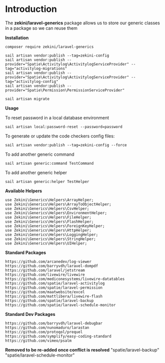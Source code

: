 
# Introduction

  

The **zekini/laravel-generics** package allows us to store our generic classes in a package so we can reuse them

  

**Installation**

    composer require zekini/laravel-generics

    sail artisan vendor:publish --tag=zekini-config
    sail artisan vendor:publish --provider="Spatie\Activitylog\ActivitylogServiceProvider" --tag="activitylog-migrations"
    sail artisan vendor:publish --provider="Spatie\Activitylog\ActivitylogServiceProvider" --tag="activitylog-config"
    sail artisan vendor:publish --provider="Spatie\Permission\PermissionServiceProvider"

    sail artisan migrate

**Usage**

To reset password in a local database environment

    sail artisan local:password-reset --password=password

To generate or update the code checkers config files:

    sail artisan vendor:publish --tag=zekini-config --force

To add another generic command

    sail artisan generic:command TestCommand

To add another generic helper

    sail artisan generic:helper TestHelper

**Available Helpers**

    use Zekini\Generics\Helpers\ArrayHelper;
    use Zekini\Generics\Helpers\ArrayToObjectHelper;
    use Zekini\Generics\Helpers\CsvHelper;
    use Zekini\Generics\Helpers\EnvironmentHelper;
    use Zekini\Generics\Helpers\FileHelper;
    use Zekini\Generics\Helpers\FlashHelper;
    use Zekini\Generics\Helpers\ForeignKeyHelper;
    use Zekini\Generics\Helpers\HttpHelper;
    use Zekini\Generics\Helpers\LoggingHelper;
    use Zekini\Generics\Helpers\StringHelper;
    use Zekini\Generics\Helpers\UIHelper;

**Standard Packages**

    https://github.com/arcanedev/log-viewer
    https://github.com/barryvdh/laravel-dompdf
    https://github.com/laravel/jetstream
    https://github.com/livewire/livewire
    https://github.com/mediconesystems/livewire-datatables
    https://github.com/spatie/laravel-activitylog
    https://github.com/spatie/laravel-permission
    https://github.com/maatwebsite/excel
    https://github.com/mattlibera/livewire-flash
    https://github.com/spatie/laravel-backup
    https://github.com/spatie/laravel-schedule-monitor

**Standard Dev Packages**

    https://github.com/barryvdh/laravel-debugbar
    https://github.com/nunomaduro/larastan
    https://github.com/protoqol/prequel
    https://github.com/symplify/easy-coding-standard
    https://github.com/vimeo/psalm

**Removed to be re-added once conflict is resolved**
        "spatie/laravel-backup"
        "spatie/laravel-schedule-monitor"
        